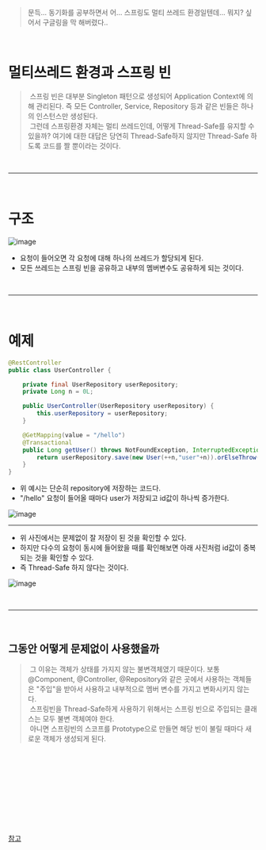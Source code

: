> 문득... 동기화를 공부하면서 어... 스프링도 멀티 쓰레드 환경일텐데... 뭐지? 싶어서 구글링을 막 해버렸다..

<br>

# 멀티쓰레드 환경과 스프링 빈
> &nbsp;스프링 빈은 대부분 Singleton 패턴으로 생성되어 Application Context에 의해 관리된다. 즉 모든 Controller, Service, Repository 등과 같은 빈들은 하나의 인스턴스만 생성된다.<br>
> &nbsp;그런데 스프링환경 자체는 멀티 쓰레드인데, 어떻게 Thread-Safe를 유지할 수 있을까? 여기에 대한 대답은 당연히 Thread-Safe하지 않지만 Thread-Safe 하도록 코드를 짤 뿐이라는 것이다.

<br>
<hr>
<br>

# 구조
![image](https://user-images.githubusercontent.com/74396651/220053382-b36fa5ea-7143-478b-8540-30273ad52b1f.png)
- 요청이 들어오면 각 요청에 대해 하나의 쓰레드가 할당되게 된다.
- 모든 쓰레드는 스프링 빈을 공유하고 내부의 멤버변수도 공유하게 되는 것이다.

<br>
<hr>
<br>

# 예제
```java
@RestController
public class UserController {

    private final UserRepository userRepository;
    private Long n = 0L;

    public UserController(UserRepository userRepository) {
        this.userRepository = userRepository;
    }

    @GetMapping(value = "/hello")
    @Transactional
    public Long getUser() throws NotFoundException, InterruptedException {
        return userRepository.save(new User(++n,"user"+n)).orElseThrow(() -> new NotFoundException("존재하지 않습니다."));
    }
}
```
- 위 예시는 단순히 repository에 저장하는 코드다. 
- "/hello" 요청이 들어올 때마다 user가 저장되고 id값이 하나씩 증가한다.

![image](https://user-images.githubusercontent.com/74396651/220053973-9411c2fe-022e-465b-934a-b88259ed1da0.png)

<hr>

- 위 사진에서는 문제없이 잘 저장이 된 것을 확인할 수 있다.
- 하지만 다수의 요청이 동시에 들어왔을 때를 확인해보면 아래 사진처럼 id값이 중복되는 것을 확인할 수 있다.
- 즉 Thread-Safe 하지 않다는 것이다.

![image](https://user-images.githubusercontent.com/74396651/220054273-5f70ccba-9cdf-4af5-9147-a36eac1ec14b.png)

<br>
<hr>
<br>

## 그동안 어떻게 문제없이 사용했을까
> &nbsp;그 이유는 객체가 상태를 가지지 않는 불변객체였기 때문이다. 보통 @Component, @Controller, @Repository와 같은 곳에서 사용하는 객체들은 "주입"을 받아서 사용하고 내부적으로 멤버 변수를 가지고 변화시키지 않는다.<br>
> &nbsp;스프링빈을 Thread-Safe하게 사용하기 위해서는 스프링 빈으로 주입되는 클래스는 모두 불변 객체여야 한다.<br>
> &nbsp;아니면 스프링빈의 스코프를 Prototype으로 만들면 해당 빈이 불릴 때마다 새로운 객체가 생성되게 된다.


<br>
<br>
<br>
<br>
<br>
<br>
<br>
<br>
<br>

[참고](https://doflamingo.tistory.com/44)

